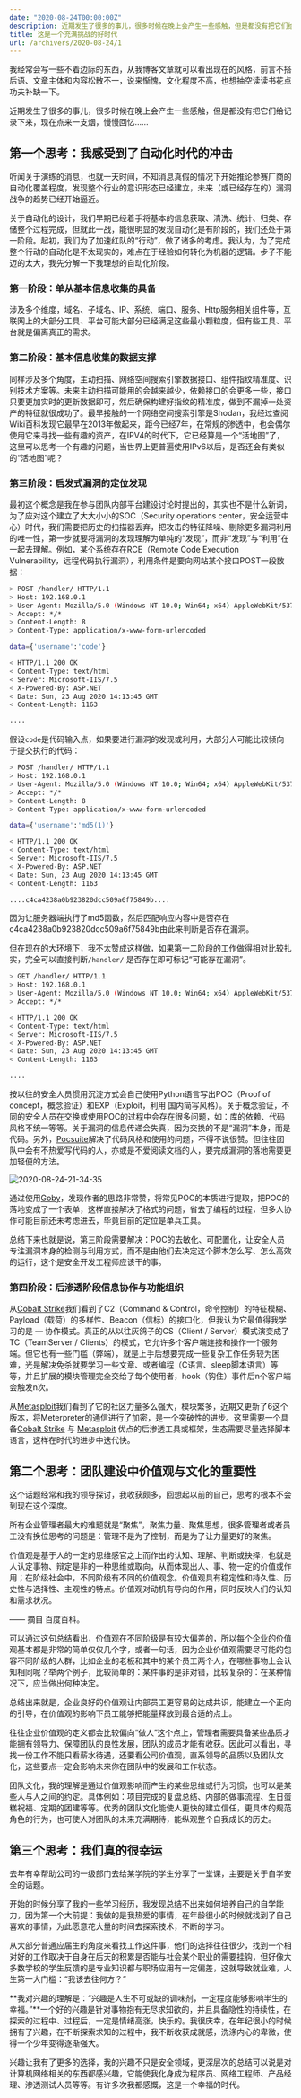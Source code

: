 ```yaml
---
date: "2020-08-24T00:00:00Z"
description: 近期发生了很多的事儿，很多时候在晚上会产生一些感触，但是都没有把它们给记录下来，现在点来一支烟，慢慢回忆……
title: 这是一个充满挑战的好时代
url: /archivers/2020-08-24/1
---
```


我经常会写一些不着边际的东西，从我博客文章就可以看出现在的风格，前言不搭后语、文章主体和内容松散不一，说来惭愧，文化程度不高，也想抽空读读书花点功夫补缺一下。

近期发生了很多的事儿，很多时候在晚上会产生一些感触，但是都没有把它们给记录下来，现在点来一支烟，慢慢回忆……

## 第一个思考：我感受到了自动化时代的冲击

听闻关于演练的消息，也就一天时间，不知消息真假的情况下开始推论参赛厂商的自动化覆盖程度，发现整个行业的意识形态已经建立，未来（或已经存在的）漏洞战争的趋势已经开始逼近。

关于自动化的设计，我们早期已经着手将基本的信息获取、清洗、统计、归类、存储整个过程完成，但就此一战，能很明显的发现自动化是有阶段的，我们还处于第一阶段。起初，我们为了加速红队的“行动”，做了诸多的考虑。我认为，为了完成整个行动的自动化是不太现实的，难点在于经验如何转化为机器的逻辑。步子不能迈的太大，我先分解一下我理想的自动化阶段。

### 第一阶段：单从基本信息收集的具备

涉及多个维度，域名、子域名、IP、系统、端口、服务、Http服务相关组件等，互联网上的大部分工具、平台可能大部分已经满足这些最小颗粒度，但有些工具、平台就是偏离真正的需求。

### 第二阶段：基本信息收集的数据支撑

同样涉及多个角度，主动扫描、网络空间搜索引擎数据接口、组件指纹精准度、识别技术方案等。未来主动扫描可能用的会越来越少，依赖接口的会更多一些，接口只要更加实时的更新数据即可，然后确保构建好指纹的精准度，做到不漏掉一处资产的特征就很成功了。最早接触的一个网络空间搜索引擎是Shodan，我经过查阅Wiki百科发现它最早在2013年做起来，距今已经7年，在常规的渗透中，也会偶尔使用它来寻找一些有趣的资产，在IPV4的时代下，它已经算是一个“活地图”了，这里可以思考一个有趣的问题，当世界上更普遍使用IPv6以后，是否还会有类似的“活地图”呢？

### 第三阶段：启发式漏洞的定位发现

最初这个概念是我在参与团队内部平台建设讨论时提出的，其实也不是什么新词，为了应对这个建立了大大小小的SOC（Security operations center，安全运营中心）时代，我们需要把历史的扫描器丢弃，把攻击的特征降噪、剔除更多漏洞利用的唯一性，第一步就要将漏洞的发现理解为单纯的“发现”，而非“发现”与“利用”在一起去理解。例如，某个系统存在RCE（Remote Code Execution Vulnerability，远程代码执行漏洞），利用条件是要向网站某个接口POST一段数据：

```bash
> POST /handler/ HTTP/1.1
> Host: 192.168.0.1
> User-Agent: Mozilla/5.0 (Windows NT 10.0; Win64; x64) AppleWebKit/537.36 (KHTML, like Gecko) Chrome/84.0.4147.135 Safari/537.36
> Accept: */*
> Content-Length: 8
> Content-Type: application/x-www-form-urlencoded

data={'username':'code'}

< HTTP/1.1 200 OK
< Content-Type: text/html
< Server: Microsoft-IIS/7.5
< X-Powered-By: ASP.NET
< Date: Sun, 23 Aug 2020 14:13:45 GMT
< Content-Length: 1163

....
```

假设`code`是代码输入点，如果要进行漏洞的发现或利用，大部分人可能比较倾向于提交执行的代码：

```bash
> POST /handler/ HTTP/1.1
> Host: 192.168.0.1
> User-Agent: Mozilla/5.0 (Windows NT 10.0; Win64; x64) AppleWebKit/537.36 (KHTML, like Gecko) Chrome/84.0.4147.135 Safari/537.36
> Accept: */*
> Content-Length: 8
> Content-Type: application/x-www-form-urlencoded

data={'username':'md5(1)'}

< HTTP/1.1 200 OK
< Content-Type: text/html
< Server: Microsoft-IIS/7.5
< X-Powered-By: ASP.NET
< Date: Sun, 23 Aug 2020 14:13:45 GMT
< Content-Length: 1163

....c4ca4238a0b923820dcc509a6f75849b....
```

因为让服务器端执行了md5函数，然后匹配响应内容中是否存在c4ca4238a0b923820dcc509a6f75849b由此来判断是否存在漏洞。

但在现在的大环境下，我不太赞成这样做，如果第一二阶段的工作做得相对比较扎实，完全可以直接判断`/handler/` 是否存在即可标记“可能存在漏洞”。

```bash
> GET /handler/ HTTP/1.1
> Host: 192.168.0.1
> User-Agent: Mozilla/5.0 (Windows NT 10.0; Win64; x64) AppleWebKit/537.36 (KHTML, like Gecko) Chrome/84.0.4147.135 Safari/537.36
> Accept: */*

< HTTP/1.1 200 OK
< Content-Type: text/html
< Server: Microsoft-IIS/7.5
< X-Powered-By: ASP.NET
< Date: Sun, 23 Aug 2020 14:13:45 GMT
< Content-Length: 1163

....
```

按以往的安全人员惯用沉淀方式会自己使用Python语言写出POC（Proof of concept，概念验证）和EXP（Exploit，利用 国内简写风格）。关于概念验证，不同的安全人员在交换或使用POC的过程中会存在很多问题，如：库的依赖、代码风格不统一等等。关于漏洞的信息传递会失真，因为交换的不是“漏洞”本身，而是代码。另外，[Pocsuite](https://github.com/knownsec/Pocsuite)解决了代码风格和使用的问题，不得不说很赞。但往往团队中会有不热爱写代码的人，亦或是不爱阅读文档的人，要完成漏洞的落地需要更加轻便的方法。

![2020-08-24-21-34-35](../../../static/images/a1bba970-4f5f-11ec-9747-00d861bf4abb.png)

通过使用[Goby](https://gobies.org/#dl)，发现作者的思路非常赞，将常见POC的本质进行提取，把POC的落地变成了一个表单，这样直接解决了格式的问题，省去了编程的过程，但多人协作可能目前还未考虑进去，毕竟目前的定位是单兵工具。

总结下来也就是说，第三阶段需要解决：POC的去敏化、可配置化，让安全人员专注漏洞本身的检测与利用方式，而不是由他们去决定这个脚本怎么写、怎么高效的运行，这个是安全开发工程师应该干的事。

### 第四阶段：后渗透阶段信息协作与功能组织

从[Cobalt Strike](https://www.cobaltstrike.com/)我们看到了C2（Command & Control，命令控制）的特征模糊、Payload（载荷）的多样性、Beacon（信标）的接口化，但我认为它最值得我学习的是 — 协作模式。真正的从以往灰鸽子的CS（Client / Server）模式演变成了TC（TeamServer / Clients）的模式，它允许多个客户端连接和操作一个服务端。但它也有一些门槛（弊端），就是上手后想要完成一些复杂工作任务较为困难，光是解决免杀就要学习一些文章、或者编程（C语言、sleep脚本语言）等等，并且扩展的模块管理完全交给了每个使用者，hook（钩住）事件后n个客户端会触发n次。

从[Metasploit](https://github.com/rapid7/metasploit-framework)我们看到了它的社区力量多么强大，模块繁多，近期又更新了6这个版本，将Meterpreter的通信进行了加密，是一个突破性的进步。这里需要一个具备[Cobalt Strike](https://www.cobaltstrike.com/) 与 [Metasploit](https://github.com/rapid7/metasploit-framework) 优点的后渗透工具或框架，生态需要尽量选择脚本语言，这样在时代的进步中迭代快。

## 第二个思考：团队建设中价值观与文化的重要性

这个话题经常和我的领导探讨，我收获颇多，回想起以前的自己，思考的根本不会到现在这个深度。

所有企业管理者最大的难题就是“聚焦”，聚焦力量、聚焦思想，很多管理者或者员工没有换位思考的问题是：管理不是为了控制，而是为了让力量更好的聚焦。

价值观是基于人的一定的思维感官之上而作出的认知、理解、判断或抉择，也就是人认定事物、辩定是非的一种思维或取向，从而体现出人、事、物一定的价值或作用；在阶级社会中，不同阶级有不同的价值观念。价值观具有稳定性和持久性、历史性与选择性、主观性的特点。价值观对动机有导向的作用，同时反映人们的认知和需求状况。

—— 摘自 百度百科。

可以通过这句总结看出，价值观在不同阶级是有较大偏差的，所以每个企业的价值观基本都是非常的简单仅仅几个字，或者一句话，因为企业价值观需要尽可能的包容不同阶级的人群，比如企业的老板和其中的某个员工两个人，在哪些事物上会认知相同呢？举两个例子，比较简单的：某件事的是非对错，比较复杂的：在某种情况下，应当做出何种决定。

总结出来就是，企业良好的价值观让内部员工更容易的达成共识，能建立一个正向的引导，在价值观的影响下员工能够把能量释放到最合适的点上。

往往企业价值观的定义都会比较偏向“做人”这个点上，管理者需要具备某些品质才能拥有领导力、保障团队的良性发展，团队的成员才能有收获。因此可以看出，寻找一份工作不能只看薪水待遇，还要看公司价值观，直系领导的品质以及团队文化，这些要点一定会影响未来你在团队中的发展和工作状态。

团队文化，我的理解是通过价值观影响而产生的某些思维或行为习惯，也可以是某些人与人之间的约定。具体例如：项目完成的复盘总结、内部的做事流程、生日蛋糕祝福、定期的团建等等。优秀的团队文化能使人更快的建立信任，更具体的规范角色的行为，也可使人对团队的未来充满期待，能纵观整个自我成长的历史。

## 第三个思考：我们真的很幸运

去年有幸帮助公司的一级部门去给某学院的学生分享了一堂课，主要是关于自学安全的话题。

开始的时候分享了我的一些学习经历，我发现总结不出来如何培养自己的自学能力，因为第一个大前提：我做的是我热爱的事情，在年龄很小的时候就找到了自己喜欢的事情，为此愿意花大量的时间去探索技术，不断的学习。

从大部分普通应届生的角度来看找工作这件事，他们的选择往往很少，找到一个相对好的工作取决于自身在后天的积累是否能与社会某个职业的需要挂钩，但好像大多数学校的学生反馈的是专业知识都与职场应用有一定偏差，这就导致就业难，人生第一大门槛：“我该去往何方？”

**我对兴趣的理解是：“兴趣是人生不可或缺的调味剂，一定程度能够影响半生的幸福。”**一个好的兴趣是针对事物抱有无尽求知欲的，并且具备隐性的持续性，在探索的过程中、过程后，一定是情绪高涨，快乐的。我很庆幸，在年纪很小的时候拥有了兴趣，在不断探索求知的过程中，我不断收获成就感，洗涤内心的卑微，使得一个少年变得逐渐强大。

兴趣让我有了更多的选择，我的兴趣不只是安全领域，更深层次的总结可以说是对计算机网络相关的东西都感兴趣，它能使我化身成为程序员、网络工程师、产品经理、渗透测试人员等等。有许多次我都感慨，这是一个幸福的时代。